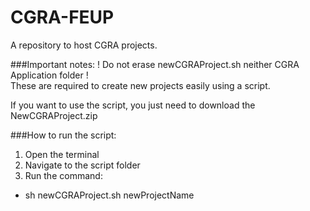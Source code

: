 CGRA-FEUP
=========

A repository to host CGRA projects.

###Important notes:
! Do not erase newCGRAProject.sh neither CGRA Application folder !  
These are required to create new projects easily using a script.

If you want to use the script, you just need to download the NewCGRAProject.zip

###How to run the script:
1. Open the terminal
2. Navigate to the script folder
3. Run the command:
  - sh newCGRAProject.sh newProjectName
